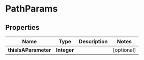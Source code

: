 

# PathParams


## Properties

Name | Type | Description | Notes
------------ | ------------- | ------------- | -------------
**thisIsAParameter** | **Integer** |  |  [optional]



